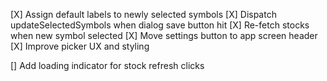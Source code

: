 [X] Assign default labels to newly selected symbols
[X] Dispatch updateSelectedSymbols when dialog save button hit
[X] Re-fetch stocks when new symbol selected
[X] Move settings button to app screen header
[X] Improve picker UX and styling 

[] Add loading indicator for stock refresh clicks
